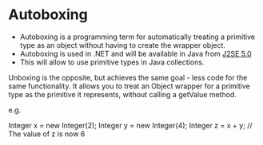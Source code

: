 # Autoboxing
  * Autoboxing is a programming term for automatically treating a primitive type as an object without having to create the wrapper object.
  * Autoboxing is used in .NET and will be available in Java from [J2SE 5.0](/wiki/j2se_5.0)
  * This will allow to use primitive types in Java collections.

Unboxing is the opposite, but achieves the same goal - less code for the same functionality.  It allows you to treat an Object wrapper for a primitive type as the primitive it represents, without calling a getValue method.

e.g.

  Integer x = new Integer(2);
  Integer y = new Integer(4);
  Integer z = x + y;  // The value of z is now 6

  